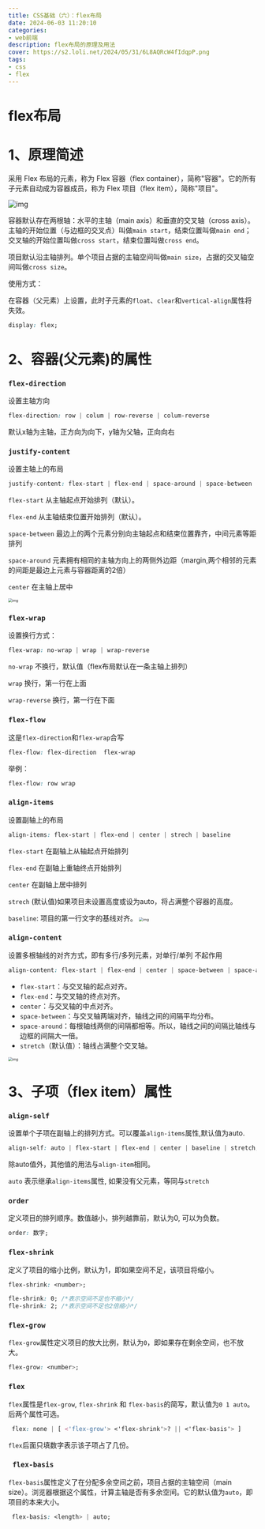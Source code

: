 ```yaml
---
title: CSS基础（六）：flex布局
date: 2024-06-03 11:20:10
categories: 
- web前端
description: flex布局的原理及用法
cover: https://s2.loli.net/2024/05/31/6L8AQRcW4fIdqpP.png
tags:
- css
- flex
---
```


# flex布局

# 1、原理简述

采用 Flex 布局的元素，称为 Flex 容器（flex container），简称"容器"。它的所有子元素自动成为容器成员，称为 Flex 项目（flex item），简称"项目"。

![img](https://www.ruanyifeng.com/blogimg/asset/2015/bg2015071004.png)

容器默认存在两根轴：水平的主轴（main axis）和垂直的交叉轴（cross axis）。主轴的开始位置（与边框的交叉点）叫做`main start`，结束位置叫做`main end`；交叉轴的开始位置叫做`cross start`，结束位置叫做`cross end`。

项目默认沿主轴排列。单个项目占据的主轴空间叫做`main size`，占据的交叉轴空间叫做`cross size`。

使用方式：

在容器（父元素）上设置，此时子元素的`float`、`clear`和`vertical-align`属性将失效。

```css
display: flex;
```



# 2、容器(父元素)的属性

### `flex-direction`

设置主轴方向

```css
flex-direction: row | colum | row-reverse | colum-reverse
```

默认x轴为主轴，正方向为向下，y轴为父轴，正向向右

### `justify-content`

设置主轴上的布局

``` css
justify-content: flex-start | flex-end | space-around | space-between | center
```

`flex-start`  从主轴起点开始排列（默认）。

`flex-end` 从主轴结束位置开始排列（默认）。

`space-between` 最边上的两个元素分别向主轴起点和结束位置靠齐，中间元素等距排列

`space-around`  元素拥有相同的主轴方向上的两侧外边距（margin,两个相邻的元素的间距是最边上元素与容器距离的2倍）

`center`  在主轴上居中

<img src="https://www.ruanyifeng.com/blogimg/asset/2015/bg2015071010.png" alt="img" style="zoom:50%;" />

### `flex-wrap`

设置换行方式：

```css
flex-wrap: no-wrap | wrap | wrap-reverse
```

`no-wrap` 不换行，默认值（flex布局默认在一条主轴上排列）

`wrap`    换行，第一行在上面

`wrap-reverse` 换行，第一行在下面 

### `flex-flow`

这是`flex-direction`和`flex-wrap`合写

```css
flex-flow: flex-direction  flex-wrap
```

举例：

```css
flex-flow: row wrap
```

### `align-items`

设置副轴上的布局

```css
align-items: flex-start | flex-end | center | strech | baseline
```

`flex-start`  在副轴上从轴起点开始排列

 `flex-end`  在副轴上重轴终点开始排列

`center`   在副轴上居中排列

`strech`  (默认值)如果项目未设置高度或设为auto，将占满整个容器的高度。

`baseline`: 项目的第一行文字的基线对齐。
<img src="https://www.ruanyifeng.com/blogimg/asset/2015/bg2015071012.png" alt="img" style="zoom:50%;" />

### `align-content`

设置多根轴线的对齐方式，即有多行/多列元素，对单行/单列 不起作用

```css
align-content: flex-start | flex-end | center | space-between | space-around | stretch;
```

- `flex-start`：与交叉轴的起点对齐。
- `flex-end`：与交叉轴的终点对齐。
- `center`：与交叉轴的中点对齐。
- `space-between`：与交叉轴两端对齐，轴线之间的间隔平均分布。
- `space-around`：每根轴线两侧的间隔都相等。所以，轴线之间的间隔比轴线与边框的间隔大一倍。
- `stretch`（默认值）：轴线占满整个交叉轴。

<img src="https://www.ruanyifeng.com/blogimg/asset/2015/bg2015071012.png" alt="img" style="zoom:50%;" />

# 3、子项（flex item）属性

### `align-self`

设置单个子项在副轴上的排列方式。可以覆盖`align-items`属性,默认值为auto.

```css
align-self: auto | flex-start | flex-end | center | baseline | stretch;
```

除auto值外，其他值的用法与`align-item`相同。

`auto`  表示继承`align-items`属性, 如果没有父元素，等同与`stretch`



### `order`

定义项目的排列顺序。数值越小，排列越靠前，默认为0, 可以为负数。

```css
order: 数字;
```

### `flex-shrink`

定义了项目的缩小比例，默认为1，即如果空间不足，该项目将缩小。

```css
flex-shrink: <number>; 
```

```css
fle-shrink: 0; /*表示空间不足也不缩小*/
fle-shrink: 2; /*表示空间不足也2倍缩小*/
```

### `flex-grow`

`flex-grow`属性定义项目的放大比例，默认为`0`，即如果存在剩余空间，也不放大。

```css
flex-grow: <number>;
```

### `flex`

`flex`属性是`flex-grow`, `flex-shrink` 和 `flex-basis`的简写，默认值为`0 1 auto`。后两个属性可选。

```css
 flex: none | [ <'flex-grow'> <'flex-shrink'>? || <'flex-basis'> ]
```

`flex`后面只填数字表示该子项占了几份。

### ` flex-basis`

`flex-basis`属性定义了在分配多余空间之前，项目占据的主轴空间（main size）。浏览器根据这个属性，计算主轴是否有多余空间。它的默认值为`auto`，即项目的本来大小。

```css
 flex-basis: <length> | auto;
```

